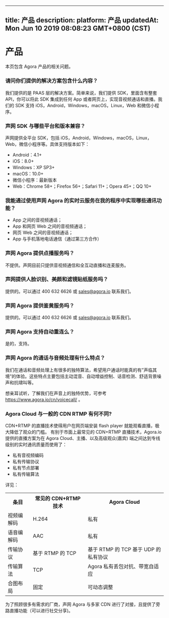 
---
title: 产品
description: 
platform: 产品
updatedAt: Mon Jun 10 2019 08:08:23 GMT+0800 (CST)
---
# 产品
本页包含 Agora 产品的相关问题。

### 请问你们提供的解决方案包含什么内容？

我们提供的是 PAAS 层的解决方案。简单来说，我们提供 SDK，里面含有整套 API，你可以将此 SDK 集成到任何 App 或者网页上，实现音视频通话和直播。我们的 SDK 支持 iOS，Android，Windows，macOS，Linux，Web 和微信小程序。

### 声网  SDK 与哪些平台和版本兼容？

声网提供全平台 SDK，包括 iOS，Android，Windows，macOS，Linux，Web，微信小程序等。具体支持版本如下：
* Android：4.1+
* iOS：8.0+
* Windows：XP SP3+
* macOS：10.0+
* 微信小程序：最新版本
* Web：Chrome 58+；Firefox 56+；Safari 11+；Opera 45+；QQ 10+

### 我能通过使用声网 Agora 的实时云服务在我的程序中实现哪些通讯功能？

* App 之间的音视频通话；
* App 和网页 Web 之间的音视频通话；
* 网页 Web 之间的音视频通话；
* App 与手机落地电话通信（通过第三方合作）

### 声网 Agora 提供点播服务吗？

不提供。声网目前只提供音视频通信和全互动直播和连麦服务。

### 声网提供人脸识别、美颜和滤镜贴纸服务吗？

提供的。可以通过 400 632 6626 或 sales@agora.io 联系我们。

### 声网 Agora 提供鉴黄服务吗？

提供的。可以通过 400 632 6626 或 sales@agora.io 联系我们。

### 声网 Agora 支持自动重连么？

是的，支持。

### 声网 Agora 的通话与音频处理有什么特点？

我们在通话和音频处理上有很多的独特算法，希望用户通话时能真的有”声临其境”的体验。这些特点主要包括主动混音、自动增益控制、话音检测、舒适背景噪声和抗啸叫等。

想亲耳试听，了解我们在声音上的独特优势，可参考 https://www.agora.io/cn/voicecall/ 。

### Agora Cloud 与一般的 CDN RTMP 有何不同?

CDN+RTMP 的直播技术使得用户在网页端安装 flash player 就能观看直播，极大降低了观众的门槛。
有别于市面上最常见的 CDN+RTMP 直播技术，Agora.io 提供的直播方案为在 Agora Cloud、主播、以及高级观众(嘉宾) 端之间达到专线级别的实时通讯质量而使用了：

* 私有音视频编码
* 私有传输协议
* 私有节点部署
* 私有传输算法

详见：

<table>
  <tr>
    <th>条目</th>
    <th>常见的 CDN+RTMP 技术</th>
    <th>Agora Cloud</th>
  </tr>
  <tr>
    <td>视频编解码</td>
    <td>H.264</td>
    <td>私有</td>
  </tr>
  <tr>
    <td>语音编解码</td>
    <td>AAC</td>
    <td>私有</td>
  </tr>
  <tr>
    <td>传输协议</td>
    <td>基于 RTMP 的 TCP</td>
    <td>基于 RTMP 的 TCP 基于 UDP 的私有协议</td>
  </tr>
  <tr>
    <td>传输算法</td>
    <td>TCP</td>
    <td>Agora 私有丢包对抗、带宽自适应</td>
  </tr>
  <tr>
    <td>合图布局</td>
    <td>固定</td>
    <td>可动态调整</td>
  </tr>
</table>

为了照顾很多有需求的厂商，声网 Agora 与多家 CDN 进行了对接，且提供了旁路直播功能（可以进行社交分享)。


